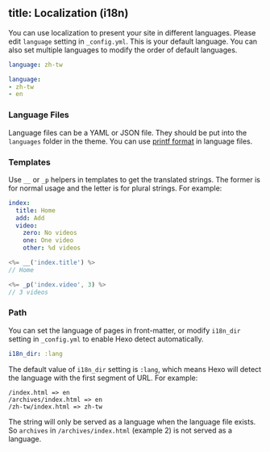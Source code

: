 title: Localization (i18n)
---
You can use localization to present your site in different languages. Please edit `language` setting in `_config.yml`. This is your default language. You can also set multiple languages to modify the order of default languages.

``` yaml
language: zh-tw

language:
- zh-tw
- en
```

### Language Files

Language files can be a YAML or JSON file. They should be put into the `languages` folder in the theme. You can use [printf format](https://github.com/alexei/sprintf.js) in language files.

### Templates

Use `__` or `_p` helpers in templates to get the translated strings. The former is for normal usage and the letter is for plural strings. For example:

``` yaml en.yml
index:
  title: Home
  add: Add
  video:
    zero: No videos
    one: One video
    other: %d videos
```

``` js
<%= __('index.title') %>
// Home

<%= _p('index.video', 3) %>
// 3 videos
```

### Path

You can set the language of pages in front-matter, or modify `i18n_dir` setting in `_config.yml` to enable Hexo detect automatically.

``` yaml
i18n_dir: :lang
```

The default value of `i18n_dir` setting is `:lang`, which means Hexo will detect the language with the first segment of URL. For example:

``` plain
/index.html => en
/archives/index.html => en
/zh-tw/index.html => zh-tw
```

The string will only be served as a language when the language file exists. So `archives` in `/archives/index.html` (example 2) is not served as a language.